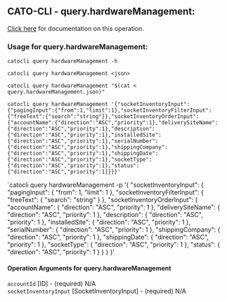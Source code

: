 
## CATO-CLI - query.hardwareManagement:
[Click here](https://api.catonetworks.com/documentation/#query-query.hardwareManagement) for documentation on this operation.

### Usage for query.hardwareManagement:

`catocli query hardwareManagement -h`

`catocli query hardwareManagement <json>`

`catocli query hardwareManagement "$(cat < query.hardwareManagement.json)"`

`catocli query hardwareManagement '{"socketInventoryInput":{"pagingInput":{"from":1,"limit":1},"socketInventoryFilterInput":{"freeText":{"search":"string"}},"socketInventoryOrderInput":{"accountName":{"direction":"ASC","priority":1},"deliverySiteName":{"direction":"ASC","priority":1},"description":{"direction":"ASC","priority":1},"installedSite":{"direction":"ASC","priority":1},"serialNumber":{"direction":"ASC","priority":1},"shippingCompany":{"direction":"ASC","priority":1},"shippingDate":{"direction":"ASC","priority":1},"socketType":{"direction":"ASC","priority":1},"status":{"direction":"ASC","priority":1}}}}'`

`catocli query hardwareManagement -p '{
    "socketInventoryInput": {
        "pagingInput": {
            "from": 1,
            "limit": 1
        },
        "socketInventoryFilterInput": {
            "freeText": {
                "search": "string"
            }
        },
        "socketInventoryOrderInput": {
            "accountName": {
                "direction": "ASC",
                "priority": 1
            },
            "deliverySiteName": {
                "direction": "ASC",
                "priority": 1
            },
            "description": {
                "direction": "ASC",
                "priority": 1
            },
            "installedSite": {
                "direction": "ASC",
                "priority": 1
            },
            "serialNumber": {
                "direction": "ASC",
                "priority": 1
            },
            "shippingCompany": {
                "direction": "ASC",
                "priority": 1
            },
            "shippingDate": {
                "direction": "ASC",
                "priority": 1
            },
            "socketType": {
                "direction": "ASC",
                "priority": 1
            },
            "status": {
                "direction": "ASC",
                "priority": 1
            }
        }
    }
}'


#### Operation Arguments for query.hardwareManagement ####

`accountId` [ID] - (required) N/A    
`socketInventoryInput` [SocketInventoryInput] - (required) N/A    

